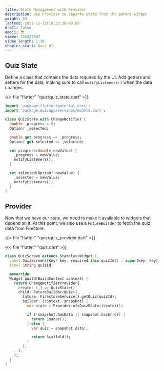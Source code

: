 ```yaml
---
title: State Management with Provider
description: Use Provider to separte state from the parent widget
weight: 60
lastmod: 2021-11-11T10:23:30-09:00
draft: false
emoji: 😎
vimeo: 336425047
video_length: 1:10
chapter_start: Quiz UI
---
```


## Quiz State

Define a class that contains the data required by the UI. Add getters and setters for the data, making sure to call `notifyListeners()` when the data changes.

{{< file "flutter" "quiz/quiz_state.dart" >}}
```dart
import 'package:flutter/material.dart';
import 'package:quizapp/services/models.dart';

class QuizState with ChangeNotifier {
  double _progress = 0;
  Option? _selected;

  double get progress => _progress;
  Option? get selected => _selected;

  set progress(double newValue) {
    _progress = newValue;
    notifyListeners();
  }

  set selected(Option? newValue) {
    _selected = newValue;
    notifyListeners();
  }
}
```

## Provider

Now that we have our state, we need to make it available to widgets that depend on it. At this point, we also use a `FutureBuilder` to fetch the quiz data from Firestore.

{{< file "flutter" "quiz/quiz_provider.dart" >}} 

{{< file "flutter" "quiz.dart" >}}
```dart
class QuizScreen extends StatelessWidget {
  const QuizScreen({Key? key, required this.quizId}) : super(key: key);
  final String quizId;

  @override
  Widget build(BuildContext context) {
    return ChangeNotifierProvider(
      create: (_) => QuizState(),
      child: FutureBuilder<Quiz>(
        future: FirestoreService().getQuiz(quizId),
        builder: (context, snapshot) {
          var state = Provider.of<QuizState>(context);

          if (!snapshot.hasData || snapshot.hasError) {
            return Loader();
          } else {
            var quiz = snapshot.data!;

            return Scaffold();
          }
        },
      ),
    );
  }
}
```
